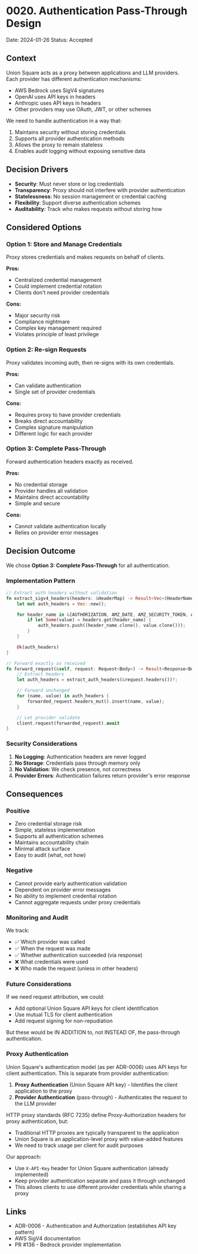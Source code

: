 # 0020. Authentication Pass-Through Design

Date: 2024-01-26
Status: Accepted

## Context

Union Square acts as a proxy between applications and LLM providers. Each provider has different authentication mechanisms:
- AWS Bedrock uses SigV4 signatures
- OpenAI uses API keys in headers
- Anthropic uses API keys in headers
- Other providers may use OAuth, JWT, or other schemes

We need to handle authentication in a way that:
1. Maintains security without storing credentials
2. Supports all provider authentication methods
3. Allows the proxy to remain stateless
4. Enables audit logging without exposing sensitive data

## Decision Drivers

- **Security**: Must never store or log credentials
- **Transparency**: Proxy should not interfere with provider authentication
- **Statelessness**: No session management or credential caching
- **Flexibility**: Support diverse authentication schemes
- **Auditability**: Track who makes requests without storing how

## Considered Options

### Option 1: Store and Manage Credentials
Proxy stores credentials and makes requests on behalf of clients.

**Pros:**
- Centralized credential management
- Could implement credential rotation
- Clients don't need provider credentials

**Cons:**
- Major security risk
- Compliance nightmare
- Complex key management required
- Violates principle of least privilege

### Option 2: Re-sign Requests
Proxy validates incoming auth, then re-signs with its own credentials.

**Pros:**
- Can validate authentication
- Single set of provider credentials

**Cons:**
- Requires proxy to have provider credentials
- Breaks direct accountability
- Complex signature manipulation
- Different logic for each provider

### Option 3: Complete Pass-Through
Forward authentication headers exactly as received.

**Pros:**
- No credential storage
- Provider handles all validation
- Maintains direct accountability
- Simple and secure

**Cons:**
- Cannot validate authentication locally
- Relies on provider error messages

## Decision Outcome

We chose **Option 3: Complete Pass-Through** for all authentication.

### Implementation Pattern

```rust
// Extract auth headers without validation
fn extract_sigv4_headers(headers: &HeaderMap) -> Result<Vec<(HeaderName, HeaderValue)>, ProviderError> {
    let mut auth_headers = Vec::new();

    for header_name in &[AUTHORIZATION, AMZ_DATE, AMZ_SECURITY_TOKEN, AMZ_CONTENT_SHA256] {
        if let Some(value) = headers.get(header_name) {
            auth_headers.push((header_name.clone(), value.clone()));
        }
    }

    Ok(auth_headers)
}

// Forward exactly as received
fn forward_request(&self, request: Request<Body>) -> Result<Response<Body>, ProviderError> {
    // Extract headers
    let auth_headers = extract_auth_headers(&request.headers())?;

    // Forward unchanged
    for (name, value) in auth_headers {
        forwarded_request.headers_mut().insert(name, value);
    }

    // Let provider validate
    client.request(forwarded_request).await
}
```

### Security Considerations

1. **No Logging**: Authentication headers are never logged
2. **No Storage**: Credentials pass through memory only
3. **No Validation**: We check presence, not correctness
4. **Provider Errors**: Authentication failures return provider's error response

## Consequences

### Positive
- Zero credential storage risk
- Simple, stateless implementation
- Supports all authentication schemes
- Maintains accountability chain
- Minimal attack surface
- Easy to audit (what, not how)

### Negative
- Cannot provide early authentication validation
- Dependent on provider error messages
- No ability to implement credential rotation
- Cannot aggregate requests under proxy credentials

### Monitoring and Audit

We track:
- ✅ Which provider was called
- ✅ When the request was made
- ✅ Whether authentication succeeded (via response)
- ❌ What credentials were used
- ❌ Who made the request (unless in other headers)

### Future Considerations

If we need request attribution, we could:
- Add optional Union Square API keys for client identification
- Use mutual TLS for client authentication
- Add request signing for non-repudiation

But these would be IN ADDITION to, not INSTEAD OF, the pass-through authentication.

### Proxy Authentication

Union Square's authentication model (as per ADR-0006) uses API keys for client authentication. This is separate from provider authentication:

1. **Proxy Authentication** (Union Square API key) - Identifies the client application to the proxy
2. **Provider Authentication** (pass-through) - Authenticates the request to the LLM provider

HTTP proxy standards (RFC 7235) define Proxy-Authorization headers for proxy authentication, but:
- Traditional HTTP proxies are typically transparent to the application
- Union Square is an application-level proxy with value-added features
- We need to track usage per client for audit purposes

Our approach:
- Use `X-API-Key` header for Union Square authentication (already implemented)
- Keep provider authentication separate and pass it through unchanged
- This allows clients to use different provider credentials while sharing a proxy

## Links

- ADR-0006 - Authentication and Authorization (establishes API key pattern)
- AWS SigV4 documentation
- PR #136 - Bedrock provider implementation
